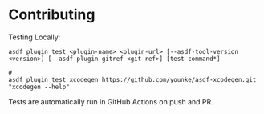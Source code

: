 # Contributing

Testing Locally:

```shell
asdf plugin test <plugin-name> <plugin-url> [--asdf-tool-version <version>] [--asdf-plugin-gitref <git-ref>] [test-command*]

#
asdf plugin test xcodegen https://github.com/younke/asdf-xcodegen.git "xcodegen --help"
```

Tests are automatically run in GitHub Actions on push and PR.
